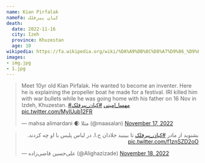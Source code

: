 ```yaml
---
name: Kian Pirfalak
nameFa: کیان پیرفلک
death:
  date: 2022-11-16
  city: Izeh
  province: Khuzestan
  age: 10
wikipedia: https://fa.wikipedia.org/wiki/%DA%A9%DB%8C%D8%A7%D9%86_%D9%BE%DB%8C%D8%B1%D9%81%D9%84%DA%A9
images:
- img.jpg
- 1.jpg
---
```


<blockquote class="twitter-tweet"><p lang="en" dir="ltr">Meet 10yr old Kian Pirfalak. He wanted to become an inventer. Here he is explaining the propeller boat he made for a festival. IRI killed him with war bullets while he was going home with his father on 16 Nov in Izdeh, Khuzestan. <a href="https://twitter.com/hashtag/%D9%85%D9%87%D8%B3%D8%A7_%D8%A7%D9%85%DB%8C%D9%86%DB%8C?src=hash&amp;ref_src=twsrc%5Etfw">#مهسا_امینی</a> <a href="https://twitter.com/hashtag/%DA%A9%DB%8C%D8%A7%D9%86_%D9%BE%DB%8C%D8%B1%D9%81%D9%84%DA%A9?src=hash&amp;ref_src=twsrc%5Etfw">#کیان_پیرفلک</a> <a href="https://t.co/MyIUub12FR">pic.twitter.com/MyIUub12FR</a></p>&mdash; mahsa alimardani 🌒 مثلا (@maasalan) <a href="https://twitter.com/maasalan/status/1593073245498265601?ref_src=twsrc%5Etfw">November 17, 2022</a></blockquote> <script async src="https://platform.twitter.com/widgets.js" charset="utf-8"></script>

<blockquote class="twitter-tweet"><p lang="fa" dir="rtl">بشنوید از مادر <a href="https://twitter.com/hashtag/%DA%A9%DB%8C%D8%A7%D9%86_%D9%BE%DB%8C%D8%B1%D9%81%D9%84%DA%A9?src=hash&amp;ref_src=twsrc%5Etfw">#کیان_پیرفلک</a> تا ببینید جلادان ج.ا. در لباس پلیس با او چه کردند. <a href="https://t.co/f1znSZD2oO">pic.twitter.com/f1znSZD2oO</a></p>&mdash; علی‌حسین قاضی‌زاده (@Alighazizade) <a href="https://twitter.com/Alighazizade/status/1593544040708014080?ref_src=twsrc%5Etfw">November 18, 2022</a></blockquote> <script async src="https://platform.twitter.com/widgets.js" charset="utf-8"></script>